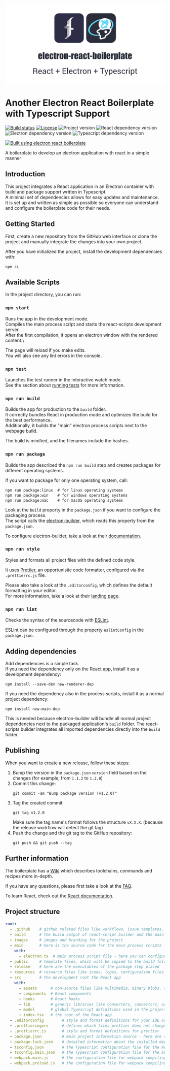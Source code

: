<p>
	<img src="./branding/logos/v1@2x.png" alt="electron-react-boilerplate: React + Electron + TypeScript">
</p>

# Another Electron React Boilerplate with Typescript Support

[![Build status](https://img.shields.io/github/workflow/status/fliegwerk/electron-react-boilerplate/CI)](https://github.com/fliegwerk/electron-react-boilerplate/actions?query=workflow%3ACI)
[![License](https://img.shields.io/github/license/fliegwerk/electron-react-boilerplate)](https://github.com/fliegwerk/electron-react-boilerplate)
![Project version](https://img.shields.io/github/package-json/v/fliegwerk/electron-react-boilerplate)
![React dependency version](https://img.shields.io/github/package-json/dependency-version/fliegwerk/electron-react-boilerplate/dev/react)
![Electron dependency version](https://img.shields.io/github/package-json/dependency-version/fliegwerk/electron-react-boilerplate/dev/electron)
![Typescript dependency version](https://img.shields.io/github/package-json/dependency-version/fliegwerk/electron-react-boilerplate/dev/typescript)

[![Built using electron react boilerplate](https://img.shields.io/static/v1?label=Built%20using&message=electron-react-boilerplate&labelColor=2B2E3A&color=61DAFB)](https://github.com/fliegwerk/electron-react-boilerplate)

A boilerplate to develop an electron application with react in a simple manner

## Introduction

This project integrates a React application in an Electron container
with build and package support written in Typescript.\
A minimal set of dependencies allows for easy updates and maintenance.\
It is set up and written as simple as possible
so everyone can understand and configure the boilerplate code for their needs.

## Getting Started

First, create a new repository from the GitHub web interface
or clone the project and manually integrate the changes into your own project.

After you have initialized the project, install the development dependencies with:

```
npm ci
```

## Available Scripts

In the project directory, you can run:

### `npm start`

Runs the app in the development mode.\
Compiles the main process script and starts the react-scripts development server.\
After the first compilation, it opens an electron window with the rendered content.\

The page will reload if you make edits.\
You will also see any lint errors in the console.

### `npm test`

Launches the test runner in the interactive watch mode.\
See the section about [running tests](https://facebook.github.io/create-react-app/docs/running-tests) for more information.

### `npm run build`

Builds the app for production to the `build` folder.\
It correctly bundles React in production mode and optimizes the build for the best performance.\
Additionally, it builds the "main" electron process scripts next to the webpage build.

The build is minified, and the filenames include the hashes.

### `npm run package`

Builds the app described the `npm run build` step and creates packages for different operating systems.

If you want to package for only one operating system, call:

```
npm run package:linux  # for linux operating systems
npm run package:win    # for windows operating systems
npm run package:mac    # for macOS operating systems
```

Look at the `build` property in the `package.json` if you want to configure the packaging process.\
The script calls the [electron-builder](https://www.electron.build/), which reads this property from the `package.json`.

To configure electron-builder, take a look at their [documentation](https://www.electron.build/configuration/configuration).

### `npm run style`

Styles and formats all project files with the defined code style.

It uses [Prettier](https://prettier.io/), an opportunistic code formatter, configured via the `.prettierrc.js` file.

Please also take a look at the `.editorconfig`, which defines the default formatting in your editor.\
For more information, take a look at their [landing page](https://editorconfig.org/).

### `npm run lint`

Checks the syntax of the sourcecode with [ESLint](https://eslint.org/).

ESLint can be configured through the property `eslintConfig` in the `package.json`. 

## Adding dependencies

Add dependencies is a simple task.\
If you need the dependency only on the React app, install it as a development dependency:

```
npm install --save-dev new-renderer-dep
```

If you need the dependency also in the process scripts, install it as a normal project dependency:

```
npm install new-main-dep
```

This is needed because electron-builder will bundle all normal project dependencies
next to the packaged application's `build` folder.
The react-scripts builder integrates all imported dependencies directly into the `build` folder.

## Publishing

When you want to create a new release, follow these steps:

1. Bump the version in the `package.json` `version` field based on the changes (for example, from `1.1.2` to `1.2.0`)
2. Commit this change:
   ```
   git commit -am "Bump package version (v1.2.0)"
   ```
3. Tag the created commit:
   ```
   git tag v1.2.0
   ```
   Make sure the tag name's format follows the structure `vX.X.X`. (because the release workflow will detect the git tag)
4. Push the change and the git tag to the GitHub repository:
   ```
   git push && git push --tag
   ```

## Further information

The boilerplate has a [Wiki](https://github.com/fliegwerk/electron-react-boilerplate/wiki)
which describes toolchains, commands and recipes more in-depth.

If you have any questions,
please first take a look at the [FAQ](https://github.com/fliegwerk/electron-react-boilerplate/wiki/FAQ).

To learn React, check out the [React documentation](https://reactjs.org/).

## Project structure

```yaml
root:
  - .github    # github related files like workflows, issue templates, configurations, ...
  - build      # the build output of react-script builder and the main process script
  - images     # images and branding for the project
  - main       # here is the source code for the main process scripts
    with:
      - electron.ts  # main process script file - here you can configure the behavior of electron
  - public     # template files, which will be copied to the build folder on the build step
  - release    # here are the executables of the package step placed
  - resources  # resource files like icons, logos, configuration files for the electron-builder
  - src        # the development root the React app
    with:
      - assets      # non-source files like multimedia, binary blobs, compiled parts, ...
      - components  # React components
      - hooks       # React hooks
      - lib         # generic libraries like converters, connectors, or utility functions
      - model       # global Typescript definitions used in the project (you can also access these types in the main process scripts)
      - index.tsx   # the root of the React app
  - .editorconfig        # style and format definitions for your IDE or code editor
  - .prettieringore      # defines which files prettier does not change (like a .gitignore for git repos)
  - .prettierrc.js       # style and format definitions for prettier
  - package.json         # main project information source - here are all project-related things defined (like name, dependencies, build, ...)
  - package-lock.json    # detailed information about the installed dependencies and their relation to each other
  - tsconfig.json        # the Typescript configuration file for the React app and their builder
  - tsconfig.main.json   # the Typescript configuration file for the build of main process scripts of electron
  - webpack.main.js      # the configuration file for webpack compiling the main electron process script
  - webpack.preload.js   # the configuration file for webpack compiling the preload script for browser windows
```
